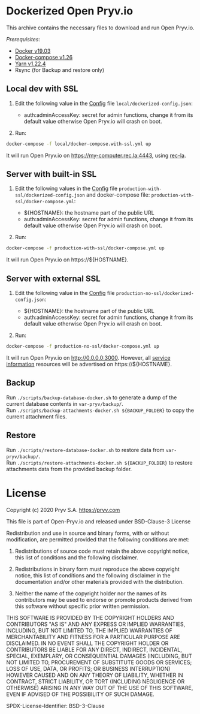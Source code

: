 # Dockerized Open Pryv.io

This archive contains the necessary files to download and run Open Pryv.io.

*Prerequisites*:

- [Docker v19.03](https://docs.docker.com/engine/install/)
- [Docker-compose v1.26](https://docs.docker.com/compose/install/)
- [Yarn v1.22.4](https://classic.yarnpkg.com/en/docs/install/)
- Rsync (for Backup and restore only)

## Local dev with SSL

1. Edit the following value in the [Config](https://github.com/pryv/open-pryv.io#config) file `local/dockerized-config.json`:
   - auth:adminAccessKey: secret for admin functions, change it from its default value otherwise Open Pryv.io will crash on boot.

2. Run:

```bash
docker-compose -f local/docker-compose.with-ssl.yml up
```

It will run Open Pryv.io on https://my-computer.rec.la:4443, using [rec-la](https://github.com/pryv/rec-la).

## Server with built-in SSL

1. Edit the following values in the [Config](https://github.com/pryv/open-pryv.io#config) file `production-with-ssl/dockerized-config.json` and docker-compose file: `production-with-ssl/docker-compose.yml`:

   - ${HOSTNAME}: the hostname part of the public URL
   - auth:adminAccessKey: secret for admin functions, change it from its default value otherwise Open Pryv.io will crash on boot.

2. Run:

```bash
docker-compose -f production-with-ssl/docker-compose.yml up
```

It will run Open Pryv.io on https://${HOSTNAME}.

## Server with external SSL

1. Edit the following value in the [Config](https://github.com/pryv/open-pryv.io#config) file `production-no-ssl/dockerized-config.json`:
   - ${HOSTNAME}: the hostname part of the public URL
   - auth:adminAccessKey: secret for admin functions, change it from its default value otherwise Open Pryv.io will crash on boot.

2. Run:

```bash
docker-compose -f production-no-ssl/docker-compose.yml up
```

It will run Open Pryv.io on http://0.0.0.0:3000. However, all [service information](https://api.pryv.com/reference/#service-info) resources will be advertised on https://${HOSTNAME}.

## Backup

Run `./scripts/backup-database-docker.sh` to generate a dump of the current database contents in `var-pryv/backup/`.  
Run `./scripts/backup-attachments-docker.sh ${BACKUP_FOLDER}` to copy the current attachment files.

## Restore

Run `./scripts/restore-database-docker.sh` to restore data from `var-pryv/backup/`.  
Run `./scripts/restore-attachments-docker.sh ${BACKUP_FOLDER}` to restore attachments data from the provided backup folder.

# License
Copyright (c) 2020 Pryv S.A. https://pryv.com

This file is part of Open-Pryv.io and released under BSD-Clause-3 License

Redistribution and use in source and binary forms, with or without 
modification, are permitted provided that the following conditions are met:

1. Redistributions of source code must retain the above copyright notice, 
   this list of conditions and the following disclaimer.

2. Redistributions in binary form must reproduce the above copyright notice, 
   this list of conditions and the following disclaimer in the documentation 
   and/or other materials provided with the distribution.

3. Neither the name of the copyright holder nor the names of its contributors 
   may be used to endorse or promote products derived from this software 
   without specific prior written permission.

THIS SOFTWARE IS PROVIDED BY THE COPYRIGHT HOLDERS AND CONTRIBUTORS "AS IS" 
AND ANY EXPRESS OR IMPLIED WARRANTIES, INCLUDING, BUT NOT LIMITED TO, THE 
IMPLIED WARRANTIES OF MERCHANTABILITY AND FITNESS FOR A PARTICULAR PURPOSE ARE 
DISCLAIMED. IN NO EVENT SHALL THE COPYRIGHT HOLDER OR CONTRIBUTORS BE LIABLE 
FOR ANY DIRECT, INDIRECT, INCIDENTAL, SPECIAL, EXEMPLARY, OR CONSEQUENTIAL 
DAMAGES (INCLUDING, BUT NOT LIMITED TO, PROCUREMENT OF SUBSTITUTE GOODS OR 
SERVICES; LOSS OF USE, DATA, OR PROFITS; OR BUSINESS INTERRUPTION) HOWEVER 
CAUSED AND ON ANY THEORY OF LIABILITY, WHETHER IN CONTRACT, STRICT LIABILITY, 
OR TORT (INCLUDING NEGLIGENCE OR OTHERWISE) ARISING IN ANY WAY OUT OF THE USE 
OF THIS SOFTWARE, EVEN IF ADVISED OF THE POSSIBILITY OF SUCH DAMAGE.

SPDX-License-Identifier: BSD-3-Clause
